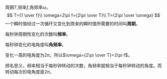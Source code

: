 周期$T$,频率$f$,角频率$\omega$。
$$
T={1 \over f}\\
\omega=2\pi f={2\pi \over T}\\
T={2\pi \over \omega}
$$
一个瞬时值经过一次循环又变化到原来的瞬时值所需要的时间叫**周期**。

每秒钟周期性变化的次数叫**频率**。

每秒钟变化的电角度叫**角频率**。

变化一周的电角度为$2\pi$。所以$\omega={2\pi \over T}=2\pi f$。

顾名思义，频率相当于每秒钟转动的次数，角频率就相当于每秒钟转动的角度。而转动每次的电角度是$2\pi$。

